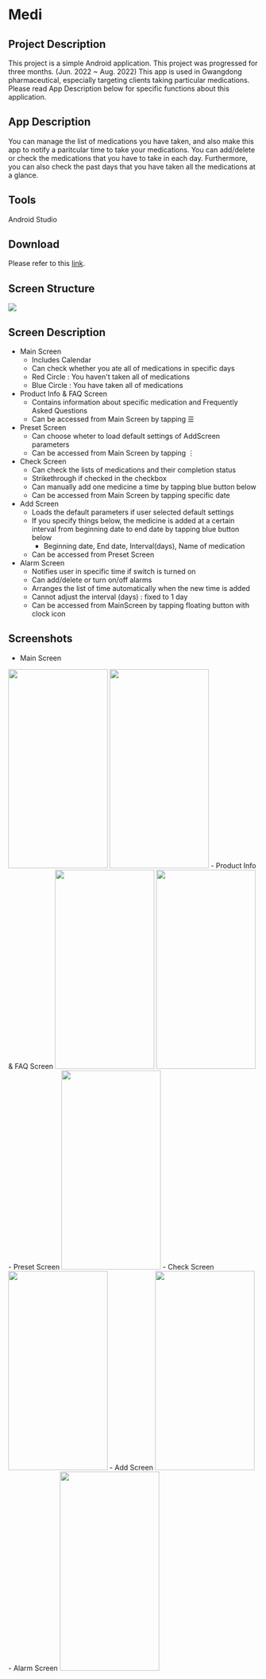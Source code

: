 # Medi

## Project Description
This project is a simple Android application. This project was progressed for three months. (Jun. 2022 ~ Aug. 2022) This app is used in Gwangdong pharmaceutical, especially targeting clients taking particular medications.
Please read App Description below for specific functions about this application.

## App Description
You can manage the list of medications you have taken, and also make this app to notify a paritcular time to take your medications. 
You can add/delete or check the medications that you have to take in each day. Furthermore, you can also check the past days that you have taken all the medications at a glance. 

## Tools
Android Studio

## Download
Please refer to this [link](https://drive.google.com/u/0/uc?id=17kcr1AKf-g_wld12pFxy4Ixb6x8pytcO&export=download&confirm=t&uuid=8e91f51c-f98e-44b7-8226-7a5e7c08ce30&at=AHV7M3dkLk8RbCTx-xbKCmShCMXI:1668835023498).

## Screen Structure
![](https://i.imgur.com/2qhlKZF.png)

## Screen Description
- Main Screen
    - Includes Calendar
    - Can check whether you ate all of medications in specific days
    - Red Circle : You haven't taken all of medications
    - Blue Circle : You have taken all of medications
- Product Info & FAQ Screen
    - Contains information about specific medication and Frequently Asked Questions
    - Can be accessed from Main Screen by tapping ☰ 
- Preset Screen
    - Can choose wheter to load default settings of AddScreen parameters
    - Can be accessed from Main Screen by tapping ⋮
- Check Screen
    - Can check the lists of medications and their completion status
    - Strikethrough if checked in the checkbox
    - Can manually add one medicine a time by tapping blue button below
    - Can be accessed from Main Screen by tapping specific date
- Add Screen
    - Loads the default parameters if user selected default settings
    - If you specify things below, the medicine is added at a certain interval from beginning date to end date by tapping blue button below
        - Beginning date, End date, Interval(days), Name of medication
    - Can be accessed from Preset Screen
- Alarm Screen
    - Notifies user in specific time if switch is turned on
    - Can add/delete or turn on/off alarms
    - Arranges the list of time automatically when the new time is added
    - Cannot adjust the interval (days) : fixed to 1 day
    - Can be accessed from MainScreen by tapping floating button with clock icon

## Screenshots
- Main Screen
<img src="https://i.imgur.com/Zgq9d3A.png"  width="200" height="400"/> 
<img src="https://i.imgur.com/36ngpht.png"  width="200" height="400"/>
- Product Info & FAQ Screen
<img src="https://i.imgur.com/KQ6ktPN.png"  width="200" height="400"/> 
<img src="https://i.imgur.com/vOAlOog.png"  width="200" height="400"/>
- Preset Screen
<img src="https://i.imgur.com/u3reZNB.png"  width="200" height="400"/>
- Check Screen
<img src="https://i.imgur.com/DmBb0Eb.png"  width="200" height="400"/>
- Add Screen
<img src="https://i.imgur.com/nc6H4Fp.png"  width="200" height="400"/>
- Alarm Screen
<img src="https://i.imgur.com/qpgepni.png"  width="200" height="400"/>
